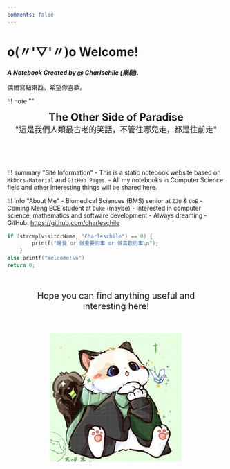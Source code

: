 ```yaml
---
comments: false
---
```

# o(〃'▽'〃)o Welcome!


***A Notebook Created by @ Charlschile (樂馳).*** 

偶爾寫點東西，希望你喜歡。


!!! note "" 
    </br>
    <div align="center" style="font-size:24px;font-weight:bold">
        The Other Side of Paradise
    </div>
    <div align="center" style="font-size:18px">
        "這是我們人類最古老的笑話，不管往哪兒走，都是往前走"
    </div>
    </br>
    </br>

</br>

!!! summary "Site Information"
    - This is a static notebook website based on `MkDocs-Material` and `GitHub Pages`.
    - All my notebooks in Computer Science field and other interesting things will be shared here. 

!!! info "About Me"
    - Biomedical Sciences (BMS) senior at `ZJU` & `UoE` 
    - Coming Meng ECE student at `Duke` (maybe)
    - Interested in computer science, mathematics and software development
    - Always dreaming
    - GitHub: https://github.com/charleschile


```cpp title="main.cpp"
if (strcmp(visitorName, "Charleschile") == 0) {
        printf("睡覺 or 做重要的事 or 做喜歡的事\n");
    }
else printf("Welcome!\n")
return 0;
```

<div align="center" style="font-size:20px; font-weight:normal; margin:50px">Hope you can find anything useful and interesting here!</div>

<div align="center" style="height:600x; margin:50px">
    <figure>
        <img src="avatar.jpg" alt="avatar" style="zoom:30%;"/>
    </figure>
</div>
